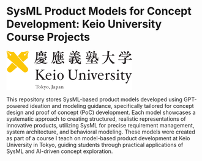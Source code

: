 # SysML Product Models for Concept Development: Keio University Course Projects

![Keio University Logo](Keio.png)

This repository stores SysML-based product models developed using GPT-powered ideation and modeling guidance, specifically tailored for concept design and proof of concept (PoC) development. Each model showcases a systematic approach to creating structured, realistic representations of innovative products, utilizing SysML for precise requirement management, system architecture, and behavioral modeling. These models were created as part of a course I teach on model-based product development at Keio University in Tokyo, guiding students through practical applications of SysML and AI-driven concept exploration.
